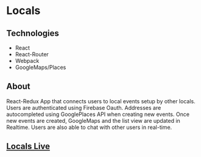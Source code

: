 # Locals

## Technologies

- React
- React-Router
- Webpack
- GoogleMaps/Places

## About

React-Redux App that connects users to local events setup by other locals. Users are authenticated using Firebase Oauth. Addresses are autocompleted using GooglePlaces API when creating new events. Once new events are created, GoogleMaps and the list view are updated in Realtime. Users are also able to chat with other users in real-time.

## [Locals Live](https://join-locals.herokuapp.com/)
